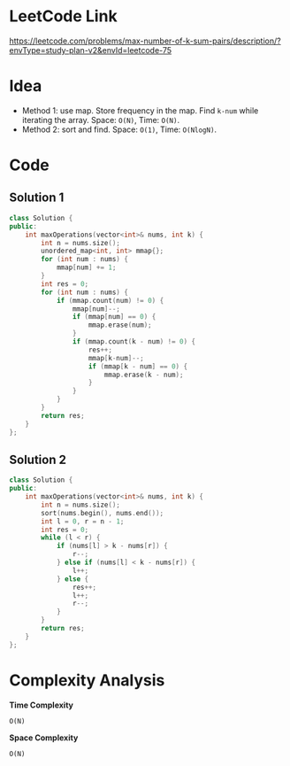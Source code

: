 # LeetCode Link

https://leetcode.com/problems/max-number-of-k-sum-pairs/description/?envType=study-plan-v2&envId=leetcode-75

# Idea

-   Method 1: use map. Store frequency in the map. Find `k-num` while iterating the array. Space: `O(N)`, Time: `O(N)`.
-   Method 2: sort and find. Space: `O(1)`, Time: `O(NlogN)`.

# Code

## Solution 1

```cpp
class Solution {
public:
    int maxOperations(vector<int>& nums, int k) {
        int n = nums.size();
        unordered_map<int, int> mmap{};
        for (int num : nums) {
            mmap[num] += 1;
        }
        int res = 0;
        for (int num : nums) {
            if (mmap.count(num) != 0) {
                mmap[num]--;
                if (mmap[num] == 0) {
                    mmap.erase(num);
                }
                if (mmap.count(k - num) != 0) {
                    res++;
                    mmap[k-num]--;
                    if (mmap[k - num] == 0) {
                        mmap.erase(k - num);
                    }
                }
            }
        }
        return res;
    }
};
```

## Solution 2

```cpp
class Solution {
public:
    int maxOperations(vector<int>& nums, int k) {
        int n = nums.size();
        sort(nums.begin(), nums.end());
        int l = 0, r = n - 1;
        int res = 0;
        while (l < r) {
            if (nums[l] > k - nums[r]) {
                r--;
            } else if (nums[l] < k - nums[r]) {
                l++;
            } else {
                res++;
                l++;
                r--;
            }
        }
        return res;
    }
};
```



# Complexity Analysis

**Time Complexity**

`O(N)`

**Space Complexity**

`O(N)`

